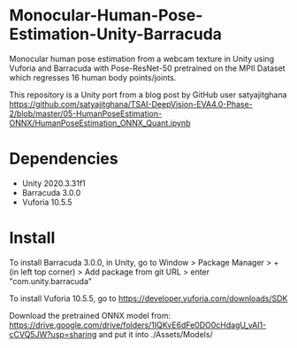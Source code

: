 # Monocular-Human-Pose-Estimation-Unity-Barracuda
Monocular human pose estimation from a webcam texture in Unity using Vuforia and Barracuda with Pose-ResNet-50 pretrained on the MPII Dataset which regresses 16 human body points/joints.
  
This repository is a Unity port from a blog post by GitHub user satyajitghana  
https://github.com/satyajitghana/TSAI-DeepVision-EVA4.0-Phase-2/blob/master/05-HumanPoseEstimation-ONNX/HumanPoseEstimation_ONNX_Quant.ipynb

# Dependencies
- Unity 2020.3.31f1  
- Barracuda 3.0.0  
- Vuforia 10.5.5  

# Install
To install Barracuda 3.0.0, in Unity, go to Window > Package Manager > + (in left top corner) > Add package from git URL > enter "com.unity.barracuda"
  
To install Vuforia 10.5.5, go to https://developer.vuforia.com/downloads/SDK
  
Download the pretrained ONNX model from: https://drive.google.com/drive/folders/1IQKvE6dFe0DO0cHdagU_yAI1-cCVQ5JW?usp=sharing
and put it into ./Assets/Models/
